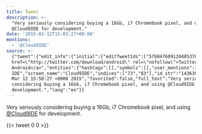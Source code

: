 ```yaml
---
title: Tweet
description: >-
  "Very seriously considering buying a 16Gb, i7 Chromebook pixel, and using
  @Cloud9IDE for development."
date: '2015-03-12T15:03:27+00:00'
mentions:
  - '@Cloud9IDE'
source: >-
  {"tweet":{"edit_info":{"initial":{"editTweetIds":["576047609120485376"],"editableUntil":"2015-03-12T16:50:27.118Z","editsRemaining":"5","isEditEligible":true}},"retweeted":false,"source":"<a
  href=\"http://twitter.com/download/android\" rel=\"nofollow\">Twitter for
  Android</a>","entities":{"hashtags":[],"symbols":[],"user_mentions":[{"name":"Cloud9
  IDE","screen_name":"Cloud9IDE","indices":["73","83"],"id_str":"143638554","id":"143638554"}],"urls":[]},"display_text_range":["0","100"],"favorite_count":"0","id_str":"576047609120485376","truncated":false,"retweet_count":"0","id":"576047609120485376","created_at":"Thu
  Mar 12 15:50:27 +0000 2015","favorited":false,"full_text":"Very seriously
  considering buying a 16Gb, i7 Chromebook pixel, and using @Cloud9IDE for
  development.","lang":"en"}}
---
```

Very seriously considering buying a 16Gb, i7 Chromebook pixel, and using [@Cloud9IDE](https://twitter.com/@Cloud9IDE) for development.
    
{{< tweet 0 0 >}}
    
